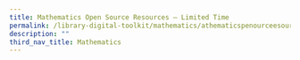 ```yaml
---
title: Mathematics Open Source Resources – Limited Time
permalink: /library-digital-toolkit/mathematics/athematicspenourceesourcesimitedime/
description: ""
third_nav_title: Mathematics
---
```

